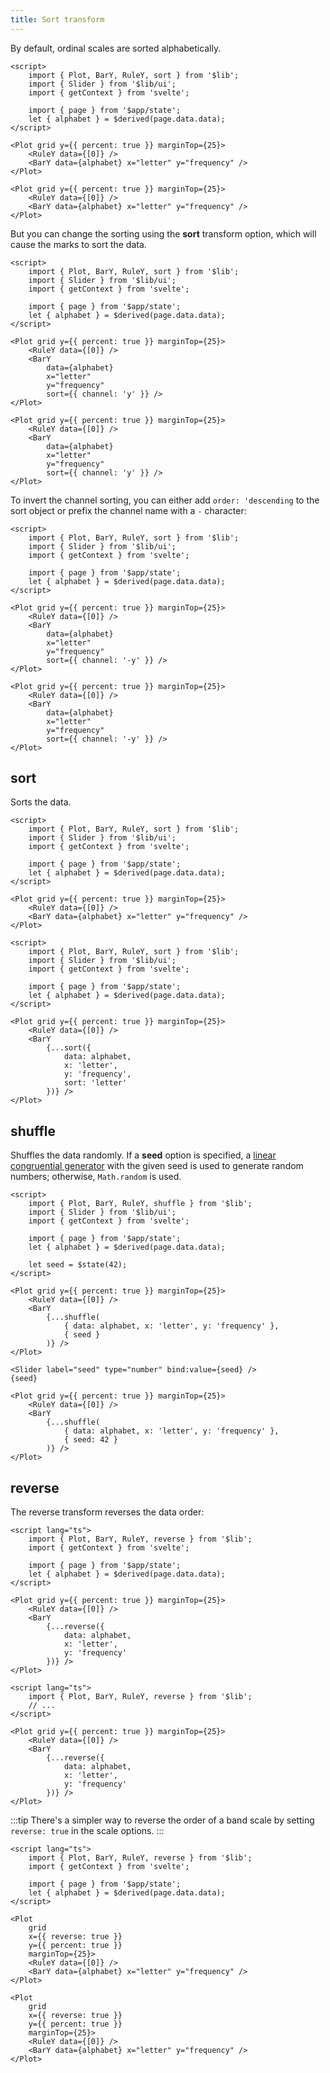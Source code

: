 ```yaml
---
title: Sort transform
---
```


By default, ordinal scales are sorted alphabetically.

```svelte live
<script>
    import { Plot, BarY, RuleY, sort } from '$lib';
    import { Slider } from '$lib/ui';
    import { getContext } from 'svelte';

    import { page } from '$app/state';
    let { alphabet } = $derived(page.data.data);
</script>

<Plot grid y={{ percent: true }} marginTop={25}>
    <RuleY data={[0]} />
    <BarY data={alphabet} x="letter" y="frequency" />
</Plot>
```

```svelte
<Plot grid y={{ percent: true }} marginTop={25}>
    <RuleY data={[0]} />
    <BarY data={alphabet} x="letter" y="frequency" />
</Plot>
```

But you can change the sorting using the **sort** transform option, which will cause the marks to sort the data.

```svelte live
<script>
    import { Plot, BarY, RuleY, sort } from '$lib';
    import { Slider } from '$lib/ui';
    import { getContext } from 'svelte';

    import { page } from '$app/state';
    let { alphabet } = $derived(page.data.data);
</script>

<Plot grid y={{ percent: true }} marginTop={25}>
    <RuleY data={[0]} />
    <BarY
        data={alphabet}
        x="letter"
        y="frequency"
        sort={{ channel: 'y' }} />
</Plot>
```

```svelte
<Plot grid y={{ percent: true }} marginTop={25}>
    <RuleY data={[0]} />
    <BarY
        data={alphabet}
        x="letter"
        y="frequency"
        sort={{ channel: 'y' }} />
</Plot>
```

To invert the channel sorting, you can either add `order: 'descending` to the sort object or prefix the channel name with a `-` character:

```svelte live
<script>
    import { Plot, BarY, RuleY, sort } from '$lib';
    import { Slider } from '$lib/ui';
    import { getContext } from 'svelte';

    import { page } from '$app/state';
    let { alphabet } = $derived(page.data.data);
</script>

<Plot grid y={{ percent: true }} marginTop={25}>
    <RuleY data={[0]} />
    <BarY
        data={alphabet}
        x="letter"
        y="frequency"
        sort={{ channel: '-y' }} />
</Plot>
```

```svelte
<Plot grid y={{ percent: true }} marginTop={25}>
    <RuleY data={[0]} />
    <BarY
        data={alphabet}
        x="letter"
        y="frequency"
        sort={{ channel: '-y' }} />
</Plot>
```

## sort

Sorts the data.

```svelte live
<script>
    import { Plot, BarY, RuleY, sort } from '$lib';
    import { Slider } from '$lib/ui';
    import { getContext } from 'svelte';

    import { page } from '$app/state';
    let { alphabet } = $derived(page.data.data);
</script>

<Plot grid y={{ percent: true }} marginTop={25}>
    <RuleY data={[0]} />
    <BarY data={alphabet} x="letter" y="frequency" />
</Plot>
```

```svelte live
<script>
    import { Plot, BarY, RuleY, sort } from '$lib';
    import { Slider } from '$lib/ui';
    import { getContext } from 'svelte';

    import { page } from '$app/state';
    let { alphabet } = $derived(page.data.data);
</script>

<Plot grid y={{ percent: true }} marginTop={25}>
    <RuleY data={[0]} />
    <BarY
        {...sort({
            data: alphabet,
            x: 'letter',
            y: 'frequency',
            sort: 'letter'
        })} />
</Plot>
```

## shuffle

Shuffles the data randomly. If a **seed** option is specified, a [linear congruential generator](https://d3js.org/d3-random#randomLcg) with the given seed is used to generate random numbers; otherwise, `Math.random` is used.

```svelte live
<script>
    import { Plot, BarY, RuleY, shuffle } from '$lib';
    import { Slider } from '$lib/ui';
    import { getContext } from 'svelte';

    import { page } from '$app/state';
    let { alphabet } = $derived(page.data.data);

    let seed = $state(42);
</script>

<Plot grid y={{ percent: true }} marginTop={25}>
    <RuleY data={[0]} />
    <BarY
        {...shuffle(
            { data: alphabet, x: 'letter', y: 'frequency' },
            { seed }
        )} />
</Plot>

<Slider label="seed" type="number" bind:value={seed} />
{seed}
```

```svelte
<Plot grid y={{ percent: true }} marginTop={25}>
    <RuleY data={[0]} />
    <BarY
        {...shuffle(
            { data: alphabet, x: 'letter', y: 'frequency' },
            { seed: 42 }
        )} />
</Plot>
```

## reverse

The reverse transform reverses the data order:

```svelte live
<script lang="ts">
    import { Plot, BarY, RuleY, reverse } from '$lib';
    import { getContext } from 'svelte';

    import { page } from '$app/state';
    let { alphabet } = $derived(page.data.data);
</script>

<Plot grid y={{ percent: true }} marginTop={25}>
    <RuleY data={[0]} />
    <BarY
        {...reverse({
            data: alphabet,
            x: 'letter',
            y: 'frequency'
        })} />
</Plot>
```

```svelte
<script lang="ts">
    import { Plot, BarY, RuleY, reverse } from '$lib';
    // ...
</script>

<Plot grid y={{ percent: true }} marginTop={25}>
    <RuleY data={[0]} />
    <BarY
        {...reverse({
            data: alphabet,
            x: 'letter',
            y: 'frequency'
        })} />
</Plot>
```

:::tip
There's a simpler way to reverse the order of a band scale by setting `reverse: true` in the scale options.
:::

```svelte live
<script lang="ts">
    import { Plot, BarY, RuleY, reverse } from '$lib';
    import { getContext } from 'svelte';

    import { page } from '$app/state';
    let { alphabet } = $derived(page.data.data);
</script>

<Plot
    grid
    x={{ reverse: true }}
    y={{ percent: true }}
    marginTop={25}>
    <RuleY data={[0]} />
    <BarY data={alphabet} x="letter" y="frequency" />
</Plot>
```

```svelte
<Plot
    grid
    x={{ reverse: true }}
    y={{ percent: true }}
    marginTop={25}>
    <RuleY data={[0]} />
    <BarY data={alphabet} x="letter" y="frequency" />
</Plot>
```
